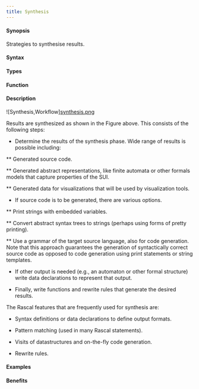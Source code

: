 ```yaml
---
title: Synthesis
---
```


#### Synopsis

Strategies to synthesise results.

#### Syntax

#### Types

#### Function

#### Description

![Synthesis,Workflow][synthesis.png](/docs//assets/WhyRascal/SolutionStrategies/Synthesis/define-synthesis.png)

Results are synthesized as shown in the Figure above. This consists of the following steps:

*  Determine the results of the synthesis phase. Wide range of results is possible including:

  **  Generated source code.

  **  Generated abstract representations, like finite automata or other formals models that capture properties of the SUI.

  **  Generated data for visualizations that will be used by visualization tools. 

*  If source code is to be generated, there are various options.

  **  Print strings with embedded variables.

  **  Convert abstract syntax trees to strings (perhaps using forms of pretty printing).

  **  Use a grammar of the target source language, also for code generation. 
      Note that this approach guarantees the generation of syntactically correct source code as opposed to code 
      generation using print statements or string templates.

*  If other output is needed (e.g., an automaton or other formal structure) write data declarations to represent that output.

*  Finally, write functions and rewrite rules that generate the desired results.


The Rascal features that are frequently used for synthesis are:

*  Syntax definitions or data declarations to define output formats.

*  Pattern matching (used in many Rascal statements).

*  Visits of datastructures and on-the-fly code generation.

*  Rewrite rules.

#### Examples

#### Benefits


